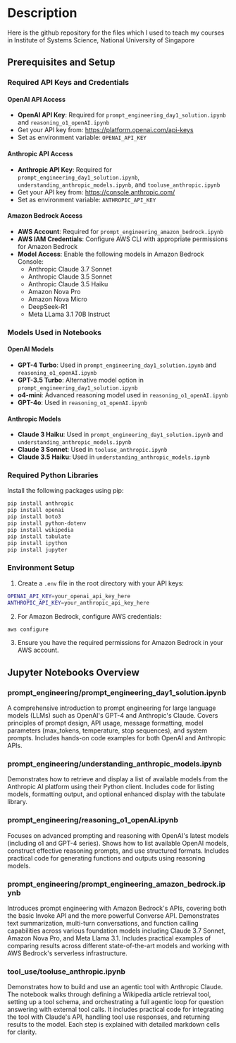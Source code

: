 # Description
Here is the github repository for the files which I used to teach my courses in Institute of Systems Science, National University of Singapore

## Prerequisites and Setup

### Required API Keys and Credentials

#### OpenAI API Access
- **OpenAI API Key**: Required for `prompt_engineering_day1_solution.ipynb` and `reasoning_o1_openAI.ipynb`
- Get your API key from: https://platform.openai.com/api-keys
- Set as environment variable: `OPENAI_API_KEY`

#### Anthropic API Access
- **Anthropic API Key**: Required for `prompt_engineering_day1_solution.ipynb`, `understanding_anthropic_models.ipynb`, and `tooluse_anthropic.ipynb`
- Get your API key from: https://console.anthropic.com/
- Set as environment variable: `ANTHROPIC_API_KEY`

#### Amazon Bedrock Access
- **AWS Account**: Required for `prompt_engineering_amazon_bedrock.ipynb`
- **AWS IAM Credentials**: Configure AWS CLI with appropriate permissions for Amazon Bedrock
- **Model Access**: Enable the following models in Amazon Bedrock Console:
  - Anthropic Claude 3.7 Sonnet
  - Anthropic Claude 3.5 Sonnet
  - Anthropic Claude 3.5 Haiku
  - Amazon Nova Pro
  - Amazon Nova Micro
  - DeepSeek-R1
  - Meta LLama 3.1 70B Instruct

### Models Used in Notebooks

#### OpenAI Models
- **GPT-4 Turbo**: Used in `prompt_engineering_day1_solution.ipynb` and `reasoning_o1_openAI.ipynb`
- **GPT-3.5 Turbo**: Alternative model option in `prompt_engineering_day1_solution.ipynb`
- **o4-mini**: Advanced reasoning model used in `reasoning_o1_openAI.ipynb`
- **GPT-4o**: Used in `reasoning_o1_openAI.ipynb`

#### Anthropic Models
- **Claude 3 Haiku**: Used in `prompt_engineering_day1_solution.ipynb` and `understanding_anthropic_models.ipynb`
- **Claude 3 Sonnet**: Used in `tooluse_anthropic.ipynb`
- **Claude 3.5 Haiku**: Used in `understanding_anthropic_models.ipynb`

### Required Python Libraries

Install the following packages using pip:

```bash
pip install anthropic
pip install openai
pip install boto3
pip install python-dotenv
pip install wikipedia
pip install tabulate
pip install ipython
pip install jupyter
```

### Environment Setup

1. Create a `.env` file in the root directory with your API keys:
```bash
OPENAI_API_KEY=your_openai_api_key_here
ANTHROPIC_API_KEY=your_anthropic_api_key_here
```

2. For Amazon Bedrock, configure AWS credentials:
```bash
aws configure
```

3. Ensure you have the required permissions for Amazon Bedrock in your AWS account.

## Jupyter Notebooks Overview

### prompt_engineering/prompt_engineering_day1_solution.ipynb
A comprehensive introduction to prompt engineering for large language models (LLMs) such as OpenAI's GPT-4 and Anthropic's Claude. Covers principles of prompt design, API usage, message formatting, model parameters (max_tokens, temperature, stop sequences), and system prompts. Includes hands-on code examples for both OpenAI and Anthropic APIs.

### prompt_engineering/understanding_anthropic_models.ipynb
Demonstrates how to retrieve and display a list of available models from the Anthropic AI platform using their Python client. Includes code for listing models, formatting output, and optional enhanced display with the tabulate library.

### prompt_engineering/reasoning_o1_openAI.ipynb
Focuses on advanced prompting and reasoning with OpenAI's latest models (including o1 and GPT-4 series). Shows how to list available OpenAI models, construct effective reasoning prompts, and use structured formats. Includes practical code for generating functions and outputs using reasoning models.

### prompt_engineering/prompt_engineering_amazon_bedrock.ipynb
Introduces prompt engineering with Amazon Bedrock's APIs, covering both the basic Invoke API and the more powerful Converse API. Demonstrates text summarization, multi-turn conversations, and function calling capabilities across various foundation models including Claude 3.7 Sonnet, Amazon Nova Pro, and Meta Llama 3.1. Includes practical examples of comparing results across different state-of-the-art models and working with AWS Bedrock's serverless infrastructure.

### tool_use/tooluse_anthropic.ipynb
Demonstrates how to build and use an agentic tool with Anthropic Claude. The notebook walks through defining a Wikipedia article retrieval tool, setting up a tool schema, and orchestrating a full agentic loop for question answering with external tool calls. It includes practical code for integrating the tool with Claude's API, handling tool use responses, and returning results to the model. Each step is explained with detailed markdown cells for clarity.
